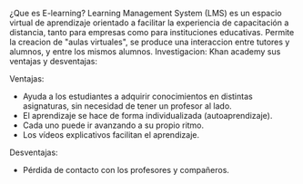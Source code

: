 ¿Que es E-learning?
Learning Management System (LMS) es un espacio virtual de aprendizaje orientado a facilitar la experiencia de capacitación a distancia, tanto para empresas como para instituciones educativas. Permite la creacion de "aulas virtuales", se produce una interaccion entre tutores y alumnos, y entre los mismos alumnos.
Investigacion:
Khan academy sus ventajas y desventajas:

 Ventajas:
- Ayuda a los estudiantes a adquirir conocimientos en distintas asignaturas, sin necesidad de tener un profesor al lado.
- El aprendizaje se hace de forma individualizada (autoaprendizaje).
- Cada uno puede ir avanzando a su propio ritmo.
- Los vídeos explicativos facilitan el aprendizaje.

Desventajas:
- Pérdida de contacto con los profesores y compañeros.
